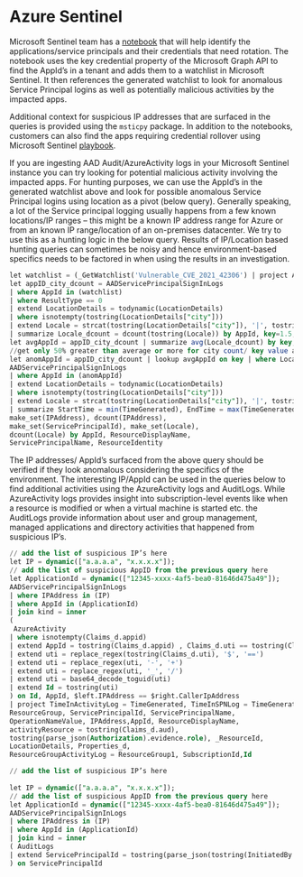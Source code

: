 # Azure Sentinel

Microsoft Sentinel team has a [notebook](https://aka.ms/Clementine/notebook) that will help identify the applications/service principals and their credentials that need rotation. The notebook uses the key credential property of the Microsoft Graph API to find the AppId’s in a tenant and adds them to a watchlist in Microsoft Sentinel. It then references the generated watchlist to look for anomalous Service Principal logins as well as potentially malicious activities by the impacted apps. 

Additional context for suspicious IP addresses that are surfaced in the queries is provided using the  `msticpy` package.  In addition to the notebooks, customers can also find the apps requiring credential rollover using Microsoft Sentinel [playbook](https://aka.ms/Clementine/playbook).

If you are ingesting AAD Audit/AzureActivity logs in your Microsoft Sentinel instance you can try looking for potential malicious activity involving the impacted apps. For hunting purposes, we can use the AppId’s in the generated watchlist above and look for possible anomalous Service Principal logins using location as a pivot (below query). Generally speaking, a lot of the Service principal logging usually happens from a few known locations/IP ranges – this might be a known IP address range for Azure or from an known IP range/location of an on-premises datacenter. We try to use this as a hunting logic in the below query. Results of IP/Location based hunting queries can sometimes be noisy and hence environment-based specifics needs to be factored in when using the results in an investigation.

``` SQL
let watchlist = (_GetWatchlist('Vulnerable_CVE_2021_42306') | project AppId);  
let appID_city_dcount = AADServicePrincipalSignInLogs 
| where AppId in (watchlist)     
| where ResultType == 0
| extend LocationDetails = todynamic(LocationDetails)
| where isnotempty(tostring(LocationDetails["city"]))
| extend Locale = strcat(tostring(LocationDetails["city"]), '|', tostring(LocationDetails['state']), '|', tostring(LocationDetails['countryOrRegion']))
| summarize Locale_dcount = dcount(tostring(Locale)) by AppId, key=1.5;
let avgAppId = appID_city_dcount | summarize avg(Locale_dcount) by key;
//get only 50% greater than average or more for city count/ key value above is == 1.5, adjust as needed
let anomAppId = appID_city_dcount | lookup avgAppId on key | where Locale_dcount > key*avg_Locale_dcount | project-away key, Locale_dcount, avg_Locale_dcount;
AADServicePrincipalSignInLogs
| where AppId in (anomAppId)
| extend LocationDetails = todynamic(LocationDetails)
| where isnotempty(tostring(LocationDetails["city"]))
| extend Locale = strcat(tostring(LocationDetails["city"]), '|', tostring(LocationDetails['state']), '|', tostring(LocationDetails['countryOrRegion']))
| summarize StartTime = min(TimeGenerated), EndTime = max(TimeGenerated), 
make_set(IPAddress), dcount(IPAddress), 
make_set(ServicePrincipalId), make_set(Locale), 
dcount(Locale) by AppId, ResourceDisplayName, 
ServicePrincipalName, ResourceIdentity
```
 The IP addresses/ AppId’s surfaced from the above query should be verified if they look anomalous considering the specifics of the environment. The interesting IP/AppId can be used in the queries below to find additional activities using the AzureActivity logs and AuditLogs. While AzureActivity logs provides insight into subscription-level events like when a resource is modified or when a virtual machine is started etc. the AuditLogs provide information about user and group management, managed applications and directory activities that happened from suspicious IP’s.

```sql
// add the list of suspicious IP’s here
let IP = dynamic(["a.a.a.a", "x.x.x.x"]);
// add the list of suspicious AppID from the previous query here
let ApplicationId = dynamic(["12345-xxxx-4af5-bea0-81646d475a49"]);
AADServicePrincipalSignInLogs
| where IPAddress in (IP)              
| where AppId in (ApplicationId)   
| join kind = inner   
( 
 AzureActivity
| where isnotempty(Claims_d.appid)
| extend AppId = tostring(Claims_d.appid) , Claims_d.uti == tostring(Claims_d.uti)
| extend uti = replace_regex(tostring(Claims_d.uti), '$', '==')
| extend uti = replace_regex(uti, '-', '+')
| extend uti = replace_regex(uti, '_', '/')
| extend uti = base64_decode_toguid(uti)
| extend Id = tostring(uti)
) on Id, AppId, $left.IPAddress == $right.CallerIpAddress
| project TimeInActivityLog = TimeGenerated, TimeInSPNLog = TimeGenerated1, 
ResourceGroup, ServicePrincipalId, ServicePrincipalName, 
OperationNameValue, IPAddress,AppId, ResourceDisplayName, 
activityResource = tostring(Claims_d.aud), 
tostring(parse_json(Authorization).evidence.role), _ResourceId, 
LocationDetails, Properties_d, 
ResourceGroupActivityLog = ResourceGroup1, SubscriptionId,Id
```

```sql
// add the list of suspicious IP’s here                                                     
 
let IP = dynamic(["a.a.a.a", "x.x.x.x"]);
// add the list of suspicious AppID from the previous query here
let ApplicationId = dynamic(["12345-xxxx-4af5-bea0-81646d475a49"]);
AADServicePrincipalSignInLogs
| where IPAddress in (IP)  
| where AppId in (ApplicationId)  
| join kind = inner
( AuditLogs 
| extend ServicePrincipalId = tostring(parse_json(tostring(InitiatedBy.app)).servicePrincipalId)
) on ServicePrincipalId
```
